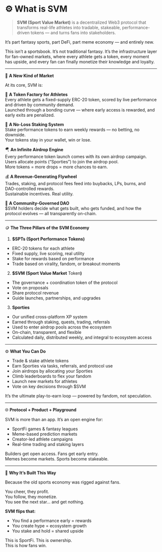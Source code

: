 # ⚙️ What is SVM

> **SVM (Sport Value Market)** is a decentralized Web3 protocol that transforms real-life athletes into tradable, stakeable, performance-driven tokens — and turns fans into stakeholders.

It’s part fantasy sports, part DeFi, part meme economy — and entirely new.

This isn’t a sportsbook. It’s not traditional fantasy. It’s the infrastructure layer for fan-owned markets, where every athlete gets a token, every moment has upside, and every fan can finally monetize their knowledge and loyalty.

***

🧩 **A New Kind of Market**

At its core, SVM is:

🏅 **A Token Factory for Athletes**\
Every athlete gets a fixed-supply ERC-20 token, scored by live performance and driven by community demand.\
Launched through a bonding curve — where early access is rewarded, and early exits are penalized.

🔁 **A No-Loss Staking System**\
Stake performance tokens to earn weekly rewards — no betting, no downside.\
Your tokens stay in your wallet, win or lose.

🪂 **An Infinite Airdrop Engine**\
Every performance token launch comes with its own airdrop campaign.\
Users allocate points (“Sporties”) to join the airdrop pool.\
More tokens = more drops = more chances to earn.

💰 **A Revenue-Generating Flywheel**\
Trades, staking, and protocol fees feed into buybacks, LPs, burns, and DAO-controlled rewards.\
Sustainable incentives. Real utility.

🧠 **A Community-Governed DAO**\
$SVM holders decide what gets built, who gets funded, and how the protocol evolves — all transparently on-chain.

***

🪙 **The Three Pillars of the SVM Economy**

1. **$SPTs (Sport Performance Tokens)**

* ERC-20 tokens for each athlete
* Fixed supply, live scoring, real utility
* Stake for rewards based on performance
* Trade based on virality, fandom, or breakout moments

2. **$SVM (Sport Value Market** Toke&#x6E;**)**

* The governance + coordination token of the protocol
* Vote on proposals
* Share protocol revenue
* Guide launches, partnerships, and upgrades

3. **Sporties**

* Our unified cross-platform XP system
* Earned through staking, quests, trading, referrals
* Used to enter airdrop pools across the ecosystem
* On-chain, transparent, and flexible
* Calculated daily, distributed weekly, and integral to ecosystem access

***

⚙️ **What You Can Do**

* Trade & stake athlete tokens
* Earn Sporties via tasks, referrals, and protocol use
* Join airdrops by allocating your Sporties
* Climb leaderboards to flex your fandom
* Launch new markets for athletes
* Vote on key decisions through $SVM

It’s the ultimate play-to-earn loop — powered by fandom, not speculation.

***

🌐 **Protocol + Product + Playground**

SVM is more than an app. It’s an open engine for:

* SportFi games & fantasy leagues
* Meme-based prediction markets
* Creator-led athlete campaigns
* Real-time trading and staking layers

Builders get open access. Fans get early entry.\
Memes become markets. Sports become stakeable.

***

🚀 **Why It’s Built This Way**

Because the old sports economy was rigged against fans.

You cheer, they profit.\
You follow, they monetize.\
You see the next star... and get nothing.

**SVM flips that:**

* You find a performance early = rewards
* You create hype = ecosystem growth
* You stake and hold = shared upside

This is SportFi. This is ownership.\
This is how fans win.
